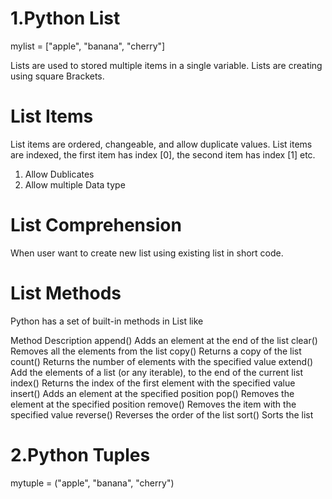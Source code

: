 
# 1.Python List
mylist = ["apple", "banana", "cherry"]

Lists are used to stored multiple items in a single variable.
Lists are creating using square Brackets.

# List Items
List items are ordered, changeable, and allow duplicate values.
List items are indexed, the first item has index [0], the second item has index [1] etc.

1. Allow Dublicates
2. Allow multiple Data type

# List Comprehension
When user want to create new list using existing list in short code.

# List Methods
Python has a set of built-in methods in List like

Method	    Description
append()	Adds an element at the end of the list
clear()	    Removes all the elements from the list
copy()	    Returns a copy of the list
count()	    Returns the number of elements with the specified value
extend()	Add the elements of a list (or any iterable), to the end of the current list
index()	    Returns the index of the first element with the specified value
insert()	Adds an element at the specified position
pop()	    Removes the element at the specified position
remove()	Removes the item with the specified value
reverse()	Reverses the order of the list
sort()	    Sorts the list


# 2.Python Tuples
mytuple = ("apple", "banana", "cherry")
